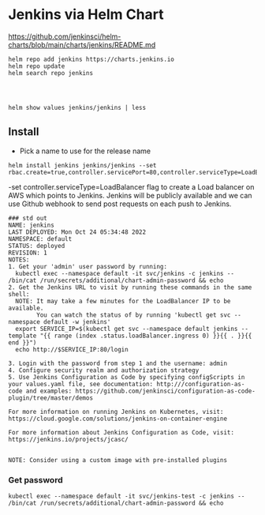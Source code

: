 # Jenkins via Helm Chart
https://github.com/jenkinsci/helm-charts/blob/main/charts/jenkins/README.md

```
helm repo add jenkins https://charts.jenkins.io
helm repo update
helm search repo jenkins




helm show values jenkins/jenkins | less

```


## Install
* Pick a name to use for the release name


```
helm install jenkins jenkins/jenkins --set rbac.create=true,controller.servicePort=80,controller.serviceType=LoadBalancer
```
 -set controller.serviceType=LoadBalancer flag to create a Load balancer on AWS which points to Jenkins.  Jenkins will be publicly available and we can use Github webhook to send post requests on each push to Jenkins.


```
### std out
NAME: jenkins
LAST DEPLOYED: Mon Oct 24 05:34:48 2022
NAMESPACE: default
STATUS: deployed
REVISION: 1
NOTES:
1. Get your 'admin' user password by running:
  kubectl exec --namespace default -it svc/jenkins -c jenkins -- /bin/cat /run/secrets/additional/chart-admin-password && echo
2. Get the Jenkins URL to visit by running these commands in the same shell:
  NOTE: It may take a few minutes for the LoadBalancer IP to be available.
        You can watch the status of by running 'kubectl get svc --namespace default -w jenkins'
  export SERVICE_IP=$(kubectl get svc --namespace default jenkins --template "{{ range (index .status.loadBalancer.ingress 0) }}{{ . }}{{ end }}")
  echo http://$SERVICE_IP:80/login

3. Login with the password from step 1 and the username: admin
4. Configure security realm and authorization strategy
5. Use Jenkins Configuration as Code by specifying configScripts in your values.yaml file, see documentation: http:///configuration-as-code and examples: https://github.com/jenkinsci/configuration-as-code-plugin/tree/master/demos

For more information on running Jenkins on Kubernetes, visit:
https://cloud.google.com/solutions/jenkins-on-container-engine

For more information about Jenkins Configuration as Code, visit:
https://jenkins.io/projects/jcasc/


NOTE: Consider using a custom image with pre-installed plugins
```



### Get password
```
kubectl exec --namespace default -it svc/jenkins-test -c jenkins -- /bin/cat /run/secrets/additional/chart-admin-password && echo
```





```

```
```

```
```

```
```

```
```

```


